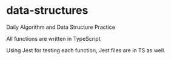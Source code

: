 # data-structures
Daily Algorithm and Data Structure Practice

All functions are written in TypeScript

Using Jest for testing each function, Jest files are in TS as well.


